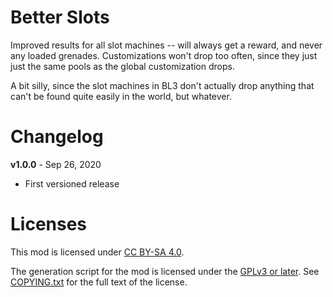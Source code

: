 Better Slots
============

Improved results for all slot machines -- will always get a reward, and
never any loaded grenades.  Customizations won't drop too often, since
they just just the same pools as the global customization drops.

A bit silly, since the slot machines in BL3 don't actually drop anything
that can't be found quite easily in the world, but whatever.

Changelog
=========

**v1.0.0** - Sep 26, 2020
 * First versioned release
 
Licenses
========

This mod is licensed under [CC BY-SA 4.0](https://creativecommons.org/licenses/by-sa/4.0/).

The generation script for the mod is licensed under the
[GPLv3 or later](https://www.gnu.org/licenses/quick-guide-gplv3.html).
See [COPYING.txt](../../COPYING.txt) for the full text of the license.


